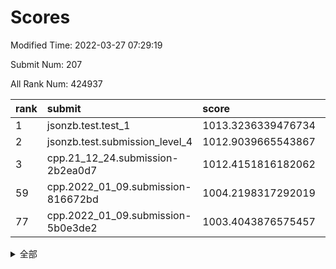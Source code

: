 # Scores

Modified Time: 2022-03-27 07:29:19

Submit Num: 207

All Rank Num: 424937

| rank |               submit               |       score        |       sigma        | pk_num |
| :--- | :--------------------------------- | :----------------- | :----------------- | :----- |
| 1    | jsonzb.test.test_1                 | 1013.3236339476734 | 0.8090828661294165 | 8209   |
| 2    | jsonzb.test.submission_level_4     | 1012.9039665543867 | 0.8171108578978382 | 8208   |
| 3    | cpp.21_12_24.submission-2b2ea0d7   | 1012.4151816182062 | 0.7785443630091942 | 8213   |
| 59   | cpp.2022_01_09.submission-816672bd | 1004.2198317292019 | 0.7274995102418584 | 8215   |
| 77   | cpp.2022_01_09.submission-5b0e3de2 | 1003.4043876575457 | 0.7063679706693926 | 8212   |


<details>
<summary>全部</summary>

| rank |                 submit                 |       score        |       sigma        | pk_num |
| :--- | :------------------------------------- | :----------------- | :----------------- | :----- |
| 1    | jsonzb.test.test_1                     | 1013.3236339476734 | 0.8090828661294165 | 8209   |
| 2    | jsonzb.test.submission_level_4         | 1012.9039665543867 | 0.8171108578978382 | 8208   |
| 3    | cpp.21_12_24.submission-2b2ea0d7       | 1012.4151816182062 | 0.7785443630091942 | 8213   |
| 4    | gobigger.level_3.submission_level_3_26 | 1011.929522378466  | 0.7999510986685977 | 8211   |
| 5    | gobigger.level_3.submission_level_3_2  | 1011.831811445945  | 0.7816112074120828 | 8208   |
| 6    | gobigger.level_3.submission_level_3_21 | 1011.746217505127  | 0.7873922978707554 | 8213   |
| 7    | gobigger.level_3.submission_level_3_19 | 1011.5961781828519 | 0.7618110811117964 | 8208   |
| 8    | gobigger.level_3.submission_level_3_30 | 1011.4812472454912 | 0.7796731033305965 | 8210   |
| 9    | gobigger.level_3.submission_level_3_48 | 1011.1713965023964 | 0.7723633495153741 | 8213   |
| 10   | gobigger.level_3.submission_level_3_6  | 1011.0161392139742 | 0.7742873631645222 | 8211   |
| 11   | gobigger.level_3.submission_level_3_25 | 1010.906703481507  | 0.7784265128277496 | 8212   |
| 12   | gobigger.level_3.submission_level_3_32 | 1010.797059727706  | 0.7548522120050066 | 8214   |
| 13   | gobigger.level_3.submission_level_3_1  | 1010.6545265335817 | 0.7777399683105142 | 8213   |
| 14   | gobigger.level_3.submission_level_3_43 | 1010.6275374877598 | 0.760552383256959  | 8212   |
| 15   | gobigger.level_3.submission_level_3_33 | 1010.6266890139052 | 0.7856535817136914 | 8214   |
| 16   | gobigger.level_3.submission_level_3_15 | 1010.6091703176243 | 0.7612401798605483 | 8209   |
| 17   | gobigger.level_3.submission_level_3_8  | 1010.5456836622641 | 0.7891320773105083 | 8213   |
| 18   | gobigger.level_3.submission_level_3_4  | 1010.5222880113207 | 0.7606433963304499 | 8210   |
| 19   | gobigger.level_3.submission_level_3_0  | 1010.5053921467036 | 0.7717021752851638 | 8207   |
| 20   | gobigger.level_3.submission_level_3_39 | 1010.4944009230435 | 0.7675704180242484 | 8207   |
| 21   | gobigger.level_3.submission_level_3_31 | 1010.3659762371744 | 0.7851689514850003 | 8214   |
| 22   | gobigger.level_3.submission_level_3_13 | 1010.3471059564281 | 0.7486092143129494 | 8212   |
| 23   | gobigger.level_3.submission_level_3_24 | 1010.3310790607073 | 0.7663088629887089 | 8215   |
| 24   | gobigger.level_3.submission_level_3_35 | 1010.2679209069229 | 0.7584030742343685 | 8211   |
| 25   | gobigger.level_3.submission_level_3_29 | 1010.1704964010561 | 0.7659163359158944 | 8207   |
| 26   | gobigger.level_3.submission_level_3_10 | 1010.1534395023145 | 0.7563007859278982 | 8214   |
| 27   | gobigger.level_3.submission_level_3_5  | 1010.1189608235521 | 0.7480092495649313 | 8213   |
| 28   | gobigger.level_3.submission_level_3_27 | 1010.1147721532443 | 0.7482606947191641 | 8214   |
| 29   | gobigger.level_3.submission_level_3_37 | 1010.029065176264  | 0.7539255846407549 | 8220   |
| 30   | gobigger.level_3.submission_level_3_11 | 1009.8777693538107 | 0.7327208678624569 | 8215   |
| 31   | gobigger.level_3.submission_level_3_17 | 1009.8755584849132 | 0.747919449696108  | 8211   |
| 32   | gobigger.level_3.submission_level_3_36 | 1009.7246163790508 | 0.7543330293959285 | 8210   |
| 33   | gobigger.level_3.submission_level_3_47 | 1009.7101028794292 | 0.7545260046396314 | 8214   |
| 34   | gobigger.level_3.submission_level_3_7  | 1009.626872575247  | 0.7509843634245494 | 8217   |
| 35   | gobigger.level_3.submission_level_3_42 | 1009.5486476845995 | 0.7513240640983492 | 8209   |
| 36   | gobigger.level_3.submission_level_3_44 | 1009.5421700991855 | 0.7428660483528112 | 8208   |
| 37   | gobigger.level_3.submission_level_3_16 | 1009.5180905924756 | 0.7510202838562101 | 8211   |
| 38   | gobigger.level_3.submission_level_3_3  | 1009.4952965123766 | 0.7615361706859817 | 8216   |
| 39   | gobigger.level_3.submission_level_3_38 | 1009.4856046062098 | 0.7641267984684476 | 8214   |
| 40   | gobigger.level_3.submission_level_3_40 | 1009.2862734717548 | 0.7551383897293007 | 8212   |
| 41   | gobigger.level_3.submission_level_3_12 | 1009.2320348754629 | 0.755275529241557  | 8216   |
| 42   | gobigger.level_3.submission_level_3_45 | 1009.1162708485566 | 0.7508719970329245 | 8210   |
| 43   | gobigger.level_3.submission_level_3_46 | 1009.1099350767939 | 0.740131618175526  | 8212   |
| 44   | gobigger.level_3.submission_level_3_41 | 1009.041426306563  | 0.7556978142813491 | 8216   |
| 45   | gobigger.level_3.submission_level_3_9  | 1009.0174532934731 | 0.753773980601048  | 8212   |
| 46   | gobigger.level_3.submission_level_3_34 | 1008.9132033208521 | 0.7385526814760598 | 8213   |
| 47   | gobigger.level_3.submission_level_3_22 | 1008.9100276336704 | 0.7500859848758186 | 8212   |
| 48   | gobigger.level_3.submission_level_3_49 | 1008.8883489256823 | 0.7564790182309044 | 8211   |
| 49   | gobigger.level_3.submission_level_3_14 | 1008.8422048267629 | 0.7516286495769818 | 8213   |
| 50   | gobigger.level_3.submission_level_3_20 | 1008.6232398796898 | 0.7409296141641993 | 8212   |
| 51   | gobigger.level_3.submission_level_3_23 | 1008.5947087843679 | 0.7434784701997811 | 8209   |
| 52   | gobigger.level_3.submission_level_3_18 | 1008.5819144126287 | 0.7307695630105893 | 8211   |
| 53   | gobigger.level_3.submission_level_3_28 | 1008.2025559909274 | 0.7368776645470732 | 8214   |
| 54   | gobigger.level_1.submission_level_1_19 | 1005.9903362439235 | 0.7233201237552338 | 8204   |
| 55   | gobigger.level_1.submission_level_1_28 | 1004.7391498076518 | 0.7189921098707244 | 8211   |
| 56   | gobigger.level_1.submission_level_1_35 | 1004.582413805643  | 0.7205011622779528 | 8208   |
| 57   | gobigger.level_1.submission_level_1_9  | 1004.3768738530047 | 0.7149205687088438 | 8208   |
| 58   | gobigger.level_1.submission_level_1_37 | 1004.2676095543302 | 0.7100909920349264 | 8215   |
| 59   | cpp.2022_01_09.submission-816672bd     | 1004.2198317292019 | 0.7274995102418584 | 8215   |
| 60   | gobigger.level_1.submission_level_1_27 | 1004.1788662714129 | 0.7113599566652461 | 8216   |
| 61   | gobigger.level_1.submission_level_1_8  | 1004.1435657669659 | 0.7231220578070806 | 8210   |
| 62   | gobigger.level_1.submission_level_1_41 | 1004.0838472386391 | 0.7235641255008577 | 8216   |
| 63   | gobigger.level_1.submission_level_1_7  | 1004.040281444882  | 0.7127714105407974 | 8211   |
| 64   | gobigger.level_1.submission_level_1_48 | 1003.8387517048891 | 0.7142835336267988 | 8210   |
| 65   | gobigger.level_1.submission_level_1_33 | 1003.8376576212048 | 0.7244767299164819 | 8214   |
| 66   | gobigger.level_1.submission_level_1_34 | 1003.8072008857124 | 0.7297846122830112 | 8211   |
| 67   | gobigger.level_1.submission_level_1_46 | 1003.7953888299323 | 0.7132438767606486 | 8208   |
| 68   | gobigger.level_1.submission_level_1_45 | 1003.7635293728953 | 0.7233259361540574 | 8216   |
| 69   | gobigger.level_1.submission_level_1_6  | 1003.7346101744798 | 0.7171205890049899 | 8213   |
| 70   | gobigger.level_1.submission_level_1_22 | 1003.6846836157434 | 0.716152611030121  | 8213   |
| 71   | gobigger.level_1.submission_level_1_24 | 1003.6152982112598 | 0.7102896673686112 | 8210   |
| 72   | gobigger.level_1.submission_level_1_5  | 1003.6091683033736 | 0.7222736933053033 | 8206   |
| 73   | gobigger.level_1.submission_level_1_21 | 1003.5526797900068 | 0.7160575763490676 | 8211   |
| 74   | gobigger.level_1.submission_level_1_3  | 1003.5504240959815 | 0.7158094384486384 | 8210   |
| 75   | gobigger.level_1.submission_level_1_47 | 1003.5350387776621 | 0.7052387243258199 | 8210   |
| 76   | gobigger.level_1.submission_level_1_15 | 1003.4092742748618 | 0.7227814712908571 | 8214   |
| 77   | cpp.2022_01_09.submission-5b0e3de2     | 1003.4043876575457 | 0.7063679706693926 | 8212   |
| 78   | gobigger.level_1.submission_level_1_1  | 1003.3963716144626 | 0.7151039029928876 | 8211   |
| 79   | gobigger.level_1.submission_level_1_2  | 1003.3726253517171 | 0.716983385662942  | 8209   |
| 80   | gobigger.level_1.submission_level_1_49 | 1003.3711460613495 | 0.7299432180387251 | 8209   |
| 81   | gobigger.level_1.submission_level_1_44 | 1003.3561732295176 | 0.7199854064337619 | 8212   |
| 82   | gobigger.level_1.submission_level_1_38 | 1003.3337189290023 | 0.7075645248480715 | 8208   |
| 83   | gobigger.level_1.submission_level_1_4  | 1003.2982229227739 | 0.7128754519169992 | 8211   |
| 84   | gobigger.level_1.submission_level_1_29 | 1003.297928080874  | 0.7020469192570412 | 8212   |
| 85   | gobigger.level_1.submission_level_1_14 | 1003.2791811210126 | 0.7186662639423541 | 8209   |
| 86   | gobigger.level_1.submission_level_1_31 | 1003.2586608005646 | 0.7148598780978941 | 8211   |
| 87   | gobigger.level_1.submission_level_1_10 | 1003.2020838332777 | 0.7174054333371435 | 8212   |
| 88   | gobigger.level_1.submission_level_1_30 | 1003.083144136904  | 0.7217067523155045 | 8208   |
| 89   | gobigger.level_1.submission_level_1_18 | 1002.9523292306128 | 0.712896988515807  | 8209   |
| 90   | gobigger.level_1.submission_level_1_20 | 1002.897272609008  | 0.7224998811771265 | 8215   |
| 91   | gobigger.level_1.submission_level_1_32 | 1002.8866518275406 | 0.7239055571737458 | 8213   |
| 92   | gobigger.level_1.submission_level_1_13 | 1002.8624285133956 | 0.7138296487038    | 8212   |
| 93   | gobigger.level_1.submission_level_1_25 | 1002.7717447778019 | 0.7164490905747404 | 8213   |
| 94   | gobigger.level_1.submission_level_1_40 | 1002.5285756061003 | 0.7091787891548968 | 8214   |
| 95   | gobigger.level_1.submission_level_1_23 | 1002.5007148907151 | 0.7061291014270569 | 8213   |
| 96   | gobigger.level_1.submission_level_1_43 | 1002.4126861512972 | 0.7159513478293191 | 8209   |
| 97   | gobigger.level_1.submission_level_1_42 | 1002.398626712469  | 0.7205200734381917 | 8211   |
| 98   | gobigger.level_1.submission_level_1_0  | 1002.3650457334454 | 0.7117410708220456 | 8210   |
| 99   | gobigger.level_1.submission_level_1_12 | 1002.3267363966503 | 0.7105635214766002 | 8215   |
| 100  | gobigger.level_1.submission_level_1_36 | 1002.2396963036234 | 0.7080482450320512 | 8212   |
| 101  | gobigger.level_1.submission_level_1_16 | 1002.1275461872084 | 0.7281149794418886 | 8211   |
| 102  | gobigger.level_1.submission_level_1_26 | 1002.1165295273333 | 0.7135608108773316 | 8210   |
| 103  | gobigger.level_1.submission_level_1_11 | 1001.6050957789547 | 0.7180670777760173 | 8210   |
| 104  | gobigger.level_1.submission_level_1_17 | 1001.2738500487997 | 0.7192802416913774 | 8214   |
| 105  | gobigger.level_1.submission_level_1_39 | 1000.9978772872936 | 0.713339077322338  | 8203   |
| 106  | gobigger.random.submission_random_48   | 997.7723594075892  | 0.711662199668278  | 8212   |
| 107  | gobigger.random.submission_random_36   | 997.1591938249753  | 0.7090903749319659 | 8210   |
| 108  | gobigger.random.submission_random_18   | 996.8314567514979  | 0.7215063944607378 | 8215   |
| 109  | gobigger.random.submission_random_38   | 996.7566960420115  | 0.709850463186323  | 8215   |
| 110  | gobigger.random.submission_random_29   | 996.6797557008331  | 0.7189620786556635 | 8207   |
| 111  | gobigger.random.submission_random_44   | 996.6259536276234  | 0.7105065694005321 | 8209   |
| 112  | gobigger.random.submission_random_20   | 996.5709217190192  | 0.7049203080989699 | 8210   |
| 113  | gobigger.random.submission_random_21   | 996.5404082854973  | 0.716002962847786  | 8208   |
| 114  | gobigger.random.submission_random_24   | 996.5341897669481  | 0.704700557618631  | 8211   |
| 115  | gobigger.random.submission_random_10   | 996.5232131384947  | 0.7032545315576131 | 8211   |
| 116  | gobigger.random.submission_random_40   | 996.4826817438403  | 0.705094566478029  | 8206   |
| 117  | gobigger.random.submission_random_11   | 996.4542977967325  | 0.7049004907147657 | 8204   |
| 118  | gobigger.random.submission_random_5    | 996.4350026765285  | 0.6997564223573811 | 8207   |
| 119  | gobigger.random.submission_random_30   | 996.3722983743788  | 0.7117785143565669 | 8213   |
| 120  | gobigger.random.submission_random_49   | 996.3671982567151  | 0.7177317310246998 | 8216   |
| 121  | gobigger.random.submission_random_35   | 996.3549830264375  | 0.6982488989696713 | 8212   |
| 122  | gobigger.random.submission_random_15   | 996.3248928481274  | 0.6956738134975878 | 8212   |
| 123  | gobigger.random.submission_random_27   | 996.3162725447507  | 0.6978711562269575 | 8212   |
| 124  | gobigger.random.submission_random_19   | 996.3005815687043  | 0.7081333628923475 | 8212   |
| 125  | gobigger.random.submission_random_6    | 996.26812271925    | 0.7102811422667246 | 8216   |
| 126  | gobigger.random.submission_random_45   | 996.2563476467988  | 0.7109630551220755 | 8205   |
| 127  | gobigger.random.submission_random_28   | 996.2407871127034  | 0.7110467536005254 | 8208   |
| 128  | gobigger.random.submission_random_26   | 996.2240831936439  | 0.7028493382929926 | 8208   |
| 129  | gobigger.random.submission_random_9    | 996.1937173025276  | 0.7162297909317421 | 8215   |
| 130  | gobigger.random.submission_random_13   | 996.1554525025615  | 0.7100378714217639 | 8213   |
| 131  | gobigger.random.submission_random_47   | 996.1143556329293  | 0.7024639933307689 | 8207   |
| 132  | gobigger.random.submission_random_12   | 996.110257554536   | 0.7095886717667157 | 8207   |
| 133  | gobigger.random.submission_random_2    | 996.0958320373737  | 0.7169240038503488 | 8206   |
| 134  | gobigger.random.submission_random_41   | 996.0147715274139  | 0.7070886253703118 | 8215   |
| 135  | gobigger.random.submission_random_16   | 996.0090920502919  | 0.7200671825521507 | 8210   |
| 136  | gobigger.random.submission_random_33   | 995.9884653814743  | 0.7044275259984629 | 8209   |
| 137  | gobigger.random.submission_random_17   | 995.9380769058488  | 0.712278499269773  | 8209   |
| 138  | gobigger.random.submission_random_37   | 995.8613903684366  | 0.7141702596601673 | 8216   |
| 139  | gobigger.random.submission_random_23   | 995.7939199742909  | 0.715474213916976  | 8213   |
| 140  | gobigger.random.submission_random_14   | 995.7019475689715  | 0.7135468140765823 | 8214   |
| 141  | gobigger.random.submission_random_43   | 995.6559534285356  | 0.7151081730848989 | 8211   |
| 142  | gobigger.random.submission_random_8    | 995.6292865886265  | 0.703464641104167  | 8212   |
| 143  | gobigger.random.submission_random_22   | 995.5881979647778  | 0.7214288611359914 | 8208   |
| 144  | gobigger.random.submission_random_7    | 995.5497194121973  | 0.7282842040818881 | 8208   |
| 145  | gobigger.random.submission_random_42   | 995.3548397896946  | 0.7009683187984402 | 8207   |
| 146  | gobigger.random.submission_random_32   | 995.352915143896   | 0.7224802993575132 | 8214   |
| 147  | gobigger.random.submission_random_31   | 995.3375374160195  | 0.7071552531093681 | 8213   |
| 148  | gobigger.random.submission_random_39   | 995.2029246186034  | 0.7170646212975231 | 8214   |
| 149  | gobigger.random.submission_random_34   | 995.1775196537641  | 0.7327596361491582 | 8208   |
| 150  | gobigger.random.submission_random_0    | 995.0924660776066  | 0.7179653698386019 | 8211   |
| 151  | gobigger.random.submission_random_25   | 995.0881973581663  | 0.7222580768896703 | 8218   |
| 152  | gobigger.random.submission_random_4    | 994.9611314194541  | 0.7196205505592017 | 8213   |
| 153  | gobigger.random.submission_random_46   | 994.9415775501118  | 0.708691165427413  | 8207   |
| 154  | gobigger.random.submission_random_1    | 994.838433777142   | 0.72146843385173   | 8207   |
| 155  | gobigger.random.submission_random_3    | 994.8256331000905  | 0.7315778540707168 | 8211   |
| 156  | gobigger.level_2.submission_level_2_15 | 994.1226626780596  | 0.7240577092003381 | 8212   |
| 157  | gobigger.level_2.submission_level_2_23 | 994.0840857316821  | 0.7224015179676719 | 8210   |
| 158  | gobigger.level_2.submission_level_2_12 | 994.0365234688181  | 0.7495112596304122 | 8209   |
| 159  | gobigger.level_2.submission_level_2_27 | 993.841511111613   | 0.7296564148529737 | 8209   |
| 160  | gobigger.level_2.submission_level_2_41 | 993.8164455411139  | 0.7390960024682598 | 8213   |
| 161  | gobigger.level_2.submission_level_2_32 | 993.75277604313    | 0.7282897058595595 | 8209   |
| 162  | gobigger.level_2.submission_level_2_33 | 993.1703036771851  | 0.7470246643007562 | 8207   |
| 163  | gobigger.level_2.submission_level_2_47 | 993.0767709935601  | 0.7397731531131511 | 8216   |
| 164  | gobigger.level_2.submission_level_2_43 | 993.068227209835   | 0.7435960672411185 | 8213   |
| 165  | gobigger.level_2.submission_level_2_45 | 992.9377478525956  | 0.7496780448506404 | 8208   |
| 166  | gobigger.level_2.submission_level_2_18 | 992.7865831252619  | 0.743572574222679  | 8203   |
| 167  | gobigger.level_2.submission_level_2_1  | 992.7539390694907  | 0.7397973986751639 | 8211   |
| 168  | gobigger.level_2.submission_level_2_19 | 992.669719045331   | 0.73406208015302   | 8208   |
| 169  | gobigger.level_2.submission_level_2_5  | 992.5555513059081  | 0.745337695807553  | 8210   |
| 170  | gobigger.level_2.submission_level_2_20 | 992.5413682088232  | 0.7545692264872693 | 8213   |
| 171  | gobigger.level_2.submission_level_2_9  | 992.4950065397101  | 0.7405961389294352 | 8209   |
| 172  | gobigger.level_2.submission_level_2_26 | 992.4383717042949  | 0.7453094913428421 | 8212   |
| 173  | gobigger.level_2.submission_level_2_29 | 992.4333249902705  | 0.7473877673846112 | 8209   |
| 174  | gobigger.level_2.submission_level_2_16 | 992.4290797232417  | 0.7396237161196623 | 8216   |
| 175  | gobigger.level_2.submission_level_2_17 | 992.34515055987    | 0.747137344689125  | 8209   |
| 176  | gobigger.level_2.submission_level_2_46 | 992.2620810001616  | 0.750411930657364  | 8207   |
| 177  | gobigger.level_2.submission_level_2_49 | 992.2470306391128  | 0.7339607235492956 | 8214   |
| 178  | gobigger.level_2.submission_level_2_4  | 992.2426496554107  | 0.7446680729835116 | 8214   |
| 179  | gobigger.level_2.submission_level_2_28 | 992.1286972988679  | 0.7361131245670665 | 8208   |
| 180  | gobigger.level_2.submission_level_2_10 | 992.1149940414999  | 0.7554297878229934 | 8211   |
| 181  | gobigger.level_2.submission_level_2_37 | 992.089444082271   | 0.7419117278958394 | 8209   |
| 182  | gobigger.level_2.submission_level_2_8  | 991.9885871122287  | 0.7447000477228922 | 8206   |
| 183  | gobigger.level_2.submission_level_2_38 | 991.8777323207557  | 0.75140020937288   | 8216   |
| 184  | gobigger.level_2.submission_level_2_40 | 991.8750930955438  | 0.7442146715557106 | 8212   |
| 185  | gobigger.level_2.submission_level_2_6  | 991.8622625793787  | 0.7420943127873529 | 8214   |
| 186  | gobigger.level_2.submission_level_2_31 | 991.8047161740479  | 0.7430456864725224 | 8209   |
| 187  | gobigger.level_2.submission_level_2_34 | 991.7876661430514  | 0.7501295434594866 | 8212   |
| 188  | gobigger.level_2.submission_level_2_7  | 991.7758798697078  | 0.749721657386531  | 8215   |
| 189  | gobigger.level_2.submission_level_2_30 | 991.7137831534806  | 0.7418311547085652 | 8216   |
| 190  | gobigger.level_2.submission_level_2_36 | 991.6428270675362  | 0.7520811084559315 | 8215   |
| 191  | gobigger.level_2.submission_level_2_48 | 991.5941527152048  | 0.7544020562500083 | 8206   |
| 192  | gobigger.level_2.submission_level_2_14 | 991.5657446819013  | 0.7598488618832194 | 8211   |
| 193  | gobigger.level_2.submission_level_2_42 | 991.5566272809605  | 0.7552847722605803 | 8213   |
| 194  | gobigger.level_2.submission_level_2_24 | 991.525981500995   | 0.7688557060855168 | 8214   |
| 195  | gobigger.level_2.submission_level_2_44 | 991.5065470655028  | 0.7391512950961604 | 8215   |
| 196  | gobigger.level_2.submission_level_2_35 | 991.4872984954026  | 0.746555035582568  | 8213   |
| 197  | gobigger.level_2.submission_level_2_25 | 991.4251383711562  | 0.7511455784097786 | 8216   |
| 198  | gobigger.level_2.submission_level_2_21 | 991.3933069339445  | 0.7873932735127316 | 8216   |
| 199  | gobigger.level_2.submission_level_2_0  | 991.1114553621683  | 0.7326121509667319 | 8213   |
| 200  | gobigger.level_2.submission_level_2_3  | 991.0913451029734  | 0.7504220780284354 | 8212   |
| 201  | gobigger.level_2.submission_level_2_22 | 991.0348338570492  | 0.743584867045237  | 8216   |
| 202  | gobigger.level_2.submission_level_2_13 | 990.9414477718763  | 0.7627513613210479 | 8211   |
| 203  | gobigger.level_2.submission_level_2_2  | 990.9283505811933  | 0.7645996100333611 | 8214   |
| 204  | gobigger.level_2.submission_level_2_39 | 990.8735797478174  | 0.7601059855470951 | 8211   |
| 205  | gobigger.level_2.submission_level_2_11 | 990.4857504791449  | 0.7695065895277602 | 8210   |
| 206  | gobigger.none.submission_none_0        | 977.3233611718346  | 1.329306753726064  | 8213   |
| 207  | gobigger.none.submission_none_1        | 976.5079630077321  | 1.4855949093875411 | 8217   |

</details>